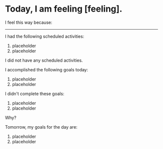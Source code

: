 # Today, I am feeling [feeling].
I feel this way because:

---
I had the following scheduled activities:  
1. placeholder
2. placeholder

I did not have any scheduled activities.

I accomplished the following goals today:
1. placeholder
2. placeholder

I didn't complete these goals:
1. placeholder
2. placeholder

Why?

Tomorrow, my goals for the day are:
1. placeholder
2. placeholder

